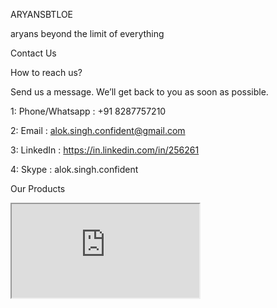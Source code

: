 ARYANSBTLOE

aryans beyond the limit of everything

Contact Us

How to reach us?

Send us a message. We’ll get back to you as soon as possible.

1: Phone/Whatsapp  : +91 8287757210

2: Email           : alok.singh.confident@gmail.com

3: LinkedIn        : https://in.linkedin.com/in/256261

4: Skype           : alok.singh.confident



Our Products
<iframe src="https://apps.apple.com/in/developer/alok-singh/id1508795536#see-all/i-phonei-pad-apps" title="Our Products"></iframe>

